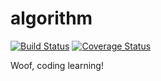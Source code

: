 # algorithm
[![Build Status](https://travis-ci.org/doggoesroof/algorithm.svg?branch=master)](https://travis-ci.org/doggoesroof/algorithm) [![Coverage Status](https://coveralls.io/repos/github/doggoesroof/algorithm/badge.svg?branch=master)](https://coveralls.io/github/doggoesroof/algorithm?branch=master)

Woof, coding learning!
